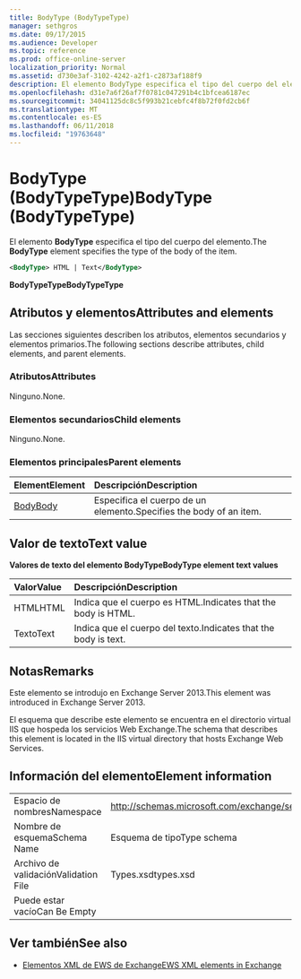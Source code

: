 ```yaml
---
title: BodyType (BodyTypeType)
manager: sethgros
ms.date: 09/17/2015
ms.audience: Developer
ms.topic: reference
ms.prod: office-online-server
localization_priority: Normal
ms.assetid: d730e3af-3102-4242-a2f1-c2873af188f9
description: El elemento BodyType especifica el tipo del cuerpo del elemento.
ms.openlocfilehash: d31e7a6f26af7f0781c047291b4c1bfcea6187ec
ms.sourcegitcommit: 34041125dc8c5f993b21cebfc4f8b72f0fd2cb6f
ms.translationtype: MT
ms.contentlocale: es-ES
ms.lasthandoff: 06/11/2018
ms.locfileid: "19763648"
---
```

# <a name="bodytype-bodytypetype"></a><span data-ttu-id="d4016-103">BodyType (BodyTypeType)</span><span class="sxs-lookup"><span data-stu-id="d4016-103">BodyType (BodyTypeType)</span></span>

<span data-ttu-id="d4016-104">El elemento **BodyType** especifica el tipo del cuerpo del elemento.</span><span class="sxs-lookup"><span data-stu-id="d4016-104">The **BodyType** element specifies the type of the body of the item.</span></span> 
  
```XML
<BodyType> HTML | Text</BodyType>
```

 <span data-ttu-id="d4016-105">**BodyTypeType**</span><span class="sxs-lookup"><span data-stu-id="d4016-105">**BodyTypeType**</span></span>
## <a name="attributes-and-elements"></a><span data-ttu-id="d4016-106">Atributos y elementos</span><span class="sxs-lookup"><span data-stu-id="d4016-106">Attributes and elements</span></span>

<span data-ttu-id="d4016-107">Las secciones siguientes describen los atributos, elementos secundarios y elementos primarios.</span><span class="sxs-lookup"><span data-stu-id="d4016-107">The following sections describe attributes, child elements, and parent elements.</span></span>
  
### <a name="attributes"></a><span data-ttu-id="d4016-108">Atributos</span><span class="sxs-lookup"><span data-stu-id="d4016-108">Attributes</span></span>

<span data-ttu-id="d4016-109">Ninguno.</span><span class="sxs-lookup"><span data-stu-id="d4016-109">None.</span></span>
  
### <a name="child-elements"></a><span data-ttu-id="d4016-110">Elementos secundarios</span><span class="sxs-lookup"><span data-stu-id="d4016-110">Child elements</span></span>

<span data-ttu-id="d4016-111">Ninguno.</span><span class="sxs-lookup"><span data-stu-id="d4016-111">None.</span></span>
  
### <a name="parent-elements"></a><span data-ttu-id="d4016-112">Elementos principales</span><span class="sxs-lookup"><span data-stu-id="d4016-112">Parent elements</span></span>

|<span data-ttu-id="d4016-113">**Element**</span><span class="sxs-lookup"><span data-stu-id="d4016-113">**Element**</span></span>|<span data-ttu-id="d4016-114">**Descripción**</span><span class="sxs-lookup"><span data-stu-id="d4016-114">**Description**</span></span>|
|:-----|:-----|
|[<span data-ttu-id="d4016-115">Body</span><span class="sxs-lookup"><span data-stu-id="d4016-115">Body</span></span>](body.md) <br/> |<span data-ttu-id="d4016-116">Especifica el cuerpo de un elemento.</span><span class="sxs-lookup"><span data-stu-id="d4016-116">Specifies the body of an item.</span></span>  <br/> |
   
## <a name="text-value"></a><span data-ttu-id="d4016-117">Valor de texto</span><span class="sxs-lookup"><span data-stu-id="d4016-117">Text value</span></span>

<span data-ttu-id="d4016-118">**Valores de texto del elemento BodyType**</span><span class="sxs-lookup"><span data-stu-id="d4016-118">**BodyType element text values**</span></span>

|<span data-ttu-id="d4016-119">**Valor**</span><span class="sxs-lookup"><span data-stu-id="d4016-119">**Value**</span></span>|<span data-ttu-id="d4016-120">**Descripción**</span><span class="sxs-lookup"><span data-stu-id="d4016-120">**Description**</span></span>|
|:-----|:-----|
|<span data-ttu-id="d4016-121">HTML</span><span class="sxs-lookup"><span data-stu-id="d4016-121">HTML</span></span>  <br/> |<span data-ttu-id="d4016-122">Indica que el cuerpo es HTML.</span><span class="sxs-lookup"><span data-stu-id="d4016-122">Indicates that the body is HTML.</span></span>  <br/> |
|<span data-ttu-id="d4016-123">Texto</span><span class="sxs-lookup"><span data-stu-id="d4016-123">Text</span></span>  <br/> |<span data-ttu-id="d4016-124">Indica que el cuerpo del texto.</span><span class="sxs-lookup"><span data-stu-id="d4016-124">Indicates that the body is text.</span></span>  <br/> |
   
## <a name="remarks"></a><span data-ttu-id="d4016-125">Notas</span><span class="sxs-lookup"><span data-stu-id="d4016-125">Remarks</span></span>

<span data-ttu-id="d4016-126">Este elemento se introdujo en Exchange Server 2013.</span><span class="sxs-lookup"><span data-stu-id="d4016-126">This element was introduced in Exchange Server 2013.</span></span>
  
<span data-ttu-id="d4016-127">El esquema que describe este elemento se encuentra en el directorio virtual IIS que hospeda los servicios Web Exchange.</span><span class="sxs-lookup"><span data-stu-id="d4016-127">The schema that describes this element is located in the IIS virtual directory that hosts Exchange Web Services.</span></span>
  
## <a name="element-information"></a><span data-ttu-id="d4016-128">Información del elemento</span><span class="sxs-lookup"><span data-stu-id="d4016-128">Element information</span></span>

|||
|:-----|:-----|
|<span data-ttu-id="d4016-129">Espacio de nombres</span><span class="sxs-lookup"><span data-stu-id="d4016-129">Namespace</span></span>  <br/> |http://schemas.microsoft.com/exchange/services/2006/types  <br/> |
|<span data-ttu-id="d4016-130">Nombre de esquema</span><span class="sxs-lookup"><span data-stu-id="d4016-130">Schema Name</span></span>  <br/> |<span data-ttu-id="d4016-131">Esquema de tipo</span><span class="sxs-lookup"><span data-stu-id="d4016-131">Type schema</span></span>  <br/> |
|<span data-ttu-id="d4016-132">Archivo de validación</span><span class="sxs-lookup"><span data-stu-id="d4016-132">Validation File</span></span>  <br/> |<span data-ttu-id="d4016-133">Types.xsd</span><span class="sxs-lookup"><span data-stu-id="d4016-133">types.xsd</span></span>  <br/> |
|<span data-ttu-id="d4016-134">Puede estar vacío</span><span class="sxs-lookup"><span data-stu-id="d4016-134">Can Be Empty</span></span>  <br/> ||
   
## <a name="see-also"></a><span data-ttu-id="d4016-135">Ver también</span><span class="sxs-lookup"><span data-stu-id="d4016-135">See also</span></span>



- [<span data-ttu-id="d4016-136">Elementos XML de EWS de Exchange</span><span class="sxs-lookup"><span data-stu-id="d4016-136">EWS XML elements in Exchange</span></span>](ews-xml-elements-in-exchange.md)

